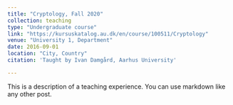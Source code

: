 ```yaml
---
title: "Cryptology, Fall 2020"
collection: teaching
type: "Undergraduate course"
link: "https://kursuskatalog.au.dk/en/course/100511/Cryptology"
venue: "University 1, Department"
date: 2016-09-01
location: "City, Country"
citation: 'Taught by Ivan Damgård, Aarhus University'

---
```


This is a description of a teaching experience. You can use markdown like any other post.
